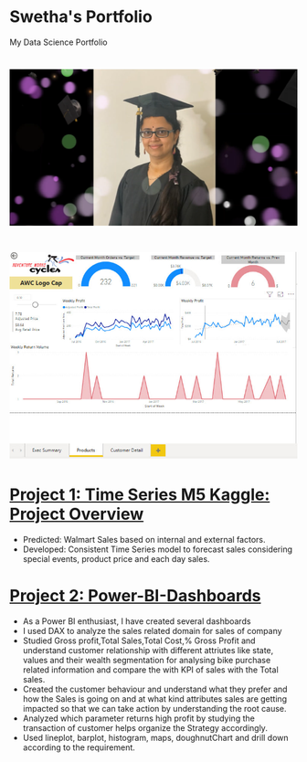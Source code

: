 # Swetha's Portfolio
My Data Science Portfolio

# ![](/Images/Graduation%20pic.png)
# ![](Images/Products_Dashboard.jpg)
# [Project 1: Time Series M5 Kaggle: Project Overview](https://github.com/SweHar/Car-Price-Prediction)
- Predicted: Walmart Sales based on internal and external factors.
- Developed: Consistent Time Series model to forecast sales considering special events, product price and each day sales.

# [Project 2: Power-BI-Dashboards](https://github.com/SweHar/Power-BI-Dashboards)
- As a Power BI enthusiast, I have created several dashboards
- I used DAX to analyze the sales related domain for sales of company
- Studied Gross profit,Total Sales,Total Cost,% Gross Profit and understand customer relationship with different attriutes like state,
values and their wealth segmentation for analysing bike purchase related information and compare the with KPI of sales with the Total sales.
- Created the customer behaviour and understand what they prefer and how the Sales is going on and at what kind attributes sales are getting impacted 
so that we can take action by understanding the root cause.
- Analyzed which parameter returns high profit by studying the transaction of customer helps organize the Strategy accordingly.
- Used lineplot, barplot, histogram, maps, doughnutChart and drill down according to the requirement.
